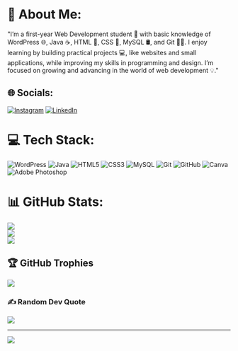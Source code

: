 # 💫 About Me:
"I’m a first-year Web Development student 🚀 with basic knowledge of WordPress 🌐, Java ☕, HTML 📄, CSS 🎨, MySQL 🛢️, and Git 🧑‍💻. I enjoy learning by building practical projects 💻, like websites and small applications, while improving my skills in programming and design. I’m focused on growing and advancing in the world of web development 💡."


## 🌐 Socials:
[![Instagram](https://img.shields.io/badge/Instagram-%23E4405F.svg?logo=Instagram&logoColor=white)](https://instagram.com/ismavargass) [![LinkedIn](https://img.shields.io/badge/LinkedIn-%230077B5.svg?logo=linkedin&logoColor=white)](https://www.linkedin.com/in/ismael-vargas-duque/) 

# 💻 Tech Stack:
![WordPress](https://img.shields.io/badge/WordPress-%23117AC9.svg?style=flat&logo=WordPress&logoColor=white) ![Java](https://img.shields.io/badge/java-%23ED8B00.svg?style=flat&logo=openjdk&logoColor=white) ![HTML5](https://img.shields.io/badge/html5-%23E34F26.svg?style=flat&logo=html5&logoColor=white) ![CSS3](https://img.shields.io/badge/css3-%231572B6.svg?style=flat&logo=css3&logoColor=white) ![MySQL](https://img.shields.io/badge/mysql-4479A1.svg?style=flat&logo=mysql&logoColor=white) ![Git](https://img.shields.io/badge/git-%23F05033.svg?style=flat&logo=git&logoColor=white) ![GitHub](https://img.shields.io/badge/github-%23121011.svg?style=flat&logo=github&logoColor=white) ![Canva](https://img.shields.io/badge/Canva-%2300C4CC.svg?style=flat&logo=Canva&logoColor=white) ![Adobe Photoshop](https://img.shields.io/badge/adobe%20photoshop-%2331A8FF.svg?style=flat&logo=adobe%20photoshop&logoColor=white)
# 📊 GitHub Stats:
![](https://github-readme-stats.vercel.app/api?username=IsmaVargass&theme=chartreuse-dark&hide_border=false&include_all_commits=false&count_private=false)<br/>
![](https://github-readme-streak-stats.herokuapp.com/?user=IsmaVargass&theme=chartreuse-dark&hide_border=false)<br/>
![](https://github-readme-stats.vercel.app/api/top-langs/?username=IsmaVargass&theme=chartreuse-dark&hide_border=false&include_all_commits=false&count_private=false&layout=compact)

## 🏆 GitHub Trophies
![](https://github-profile-trophy.vercel.app/?username=IsmaVargass&theme=chartreuse-dark&no-frame=false&no-bg=true&margin-w=4)

### ✍️ Random Dev Quote
![](https://quotes-github-readme.vercel.app/api?type=horizontal&theme=light)

---
[![](https://visitcount.itsvg.in/api?id=IsmaVargass&icon=0&color=4)](https://visitcount.itsvg.in)

<!-- Proudly created with GPRM ( https://gprm.itsvg.in ) -->
